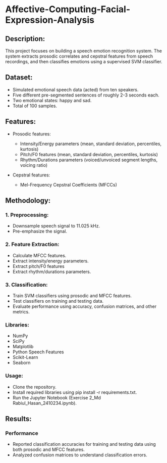 # Affective-Computing-Facial-Expression-Analysis

## Description:

This project focuses on building a speech emotion recognition system. The system extracts prosodic correlates and cepstral features from speech recordings, and then classifies emotions using a supervised SVM classifier.

## Dataset:

- Simulated emotional speech data (acted) from ten speakers.
- Five different pre-segmented sentences of roughly 2-3 seconds each.
- Two emotional states: happy and sad.
- Total of 100 samples.

## Features:
- Prosodic features:
  - Intensity/Energy parameters (mean, standard deviation, percentiles, kurtosis)
  - Pitch/F0 features (mean, standard deviation, percentiles, kurtosis)
  - Rhythm/Durations parameters (voiced/unvoiced segment lengths, voicing ratio)

- Cepstral features:
  - Mel-Frequency Cepstral Coefficients (MFCCs)

## Methodology:
### 1. Preprocessing:
 - Downsample speech signal to 11.025 kHz.
 - Pre-emphasize the signal.

### 2. Feature Extraction:
 - Calculate MFCC features.
 - Extract intensity/energy parameters.
 - Extract pitch/F0 features
 - Extract rhythm/durations parameters.

### 3. Classification:
 - Train SVM classifiers using prosodic and MFCC features.
 - Test classifiers on training and testing data.
 - Evaluate performance using accuracy, confusion matrices, and other metrics.

### Libraries:
   - NumPy
   - SciPy
   - Matplotlib
   - Python Speech Features
   - Scikit-Learn
   - Seaborn

### Usage:
   - Clone the repository.
   - Install required libraries using pip install -r requirements.txt.
   - Run the Jupyter Notebook (Exercise 2_Md Rabiul_Hasan_2410234.ipynb).

## Results:
### Performance
   - Reported classification accuracies for training and testing data using both prosodic and MFCC features.
   - Analyzed confusion matrices to understand classification errors.
